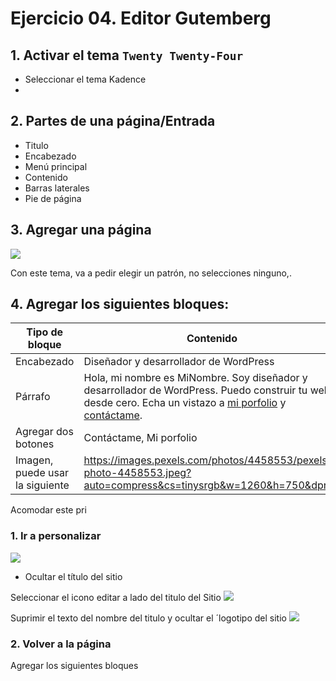 # Ejercicio 04. Editor Gutemberg

## 1. Activar el tema `Twenty Twenty-Four`
- Seleccionar el tema Kadence
- 
## 2. Partes de una página/Entrada
- Titulo
- Encabezado
- Menú principal
- Contenido
- Barras laterales
- Pie de página

## 3. Agregar una página 

![](https://i.imgur.com/MfRZ27f.png)

Con este tema, va a pedir elegir un patrón, no selecciones ninguno,.
## 4. Agregar los siguientes bloques:

|Tipo de bloque| Contenido |
|--|--|
|Encabezado | Diseñador y desarrollador de WordPress|
|Párrafo | Hola, mi nombre es MiNombre. Soy diseñador y desarrollador de WordPress. Puedo construir tu web desde cero. Echa un vistazo a [mi porfolio](#portfolio) y [contáctame](#contact).|
| Agregar dos botones | Contáctame, Mi porfolio|
| Imagen, puede usar la siguiente | https://images.pexels.com/photos/4458553/pexels-photo-4458553.jpeg?auto=compress&cs=tinysrgb&w=1260&h=750&dpr=1 |

Acomodar este pri 







### 1. Ir  a personalizar
![](https://i.imgur.com/9G9aRGA.png)

- Ocultar el título del sitio

Seleccionar el icono editar a lado del titulo del Sitio
![](https://i.imgur.com/C4Hr6VF.png)

Suprimir el texto del nombre del titulo y ocultar el ´logotipo del sitio
![](https://i.imgur.com/cl2Qx3Q.png)

### 2. Volver a la página 

Agregar los siguientes bloques


<!--stackedit_data:
eyJoaXN0b3J5IjpbMTUyMTUyNzg3LC00MDIxOTg0MjcsMTU5MT
E3MDI3OCwtMjA4ODc4Mzc3MSwxOTQ2MTY4MjMzLDUwMTA2Mjk0
XX0=
-->